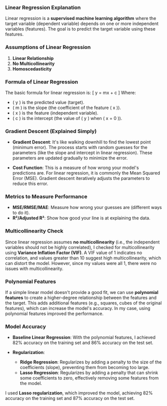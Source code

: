 ### **Linear Regression Explanation**
Linear regression is a **supervised machine learning algorithm** where the target variable (dependent variable) depends on one or more independent variables (features). The goal is to predict the target variable using these features.

### **Assumptions of Linear Regression**
1. **Linear Relationship**
2. **No Multicollinearity**
3. **Homoscedasticity**
   
### **Formula of Linear Regression**
The basic formula for linear regression is:
\[
y = mx + c
\]
Where:
- \( y \) is the predicted value (target).
- \( m \) is the slope (the coefficient of the feature \( x \)).
- \( x \) is the feature (independent variable).
- \( c \) is the intercept (the value of \( y \) when \( x = 0 \)).

### **Gradient Descent (Explained Simply)**
- **Gradient Descent**: It's like walking downhill to find the lowest point (minimum error). The process starts with random guesses for the parameters (like the slope and intercept in linear regression). These parameters are updated gradually to minimize the error.
  
- **Cost Function**: This is a measure of how wrong your model's predictions are. For linear regression, it is commonly the Mean Squared Error (MSE). Gradient descent iteratively adjusts the parameters to reduce this error.
  
### **Metrics to Measure Performance**
- **MSE/RMSE/MAE**: Measure how wrong your guesses are (different ways to do it).
- **R²/Adjusted R²**: Show how good your line is at explaining the data.


### **Multicollinearity Check**
Since linear regression assumes **no multicollinearity** (i.e., the independent variables should not be highly correlated), I checked for multicollinearity using **Variance Inflation Factor (VIF)**. A VIF value of 1 indicates no correlation, and values greater than 10 suggest high multicollinearity, which can distort the model. However, since my values were all 1, there were no issues with multicollinearity.

### **Polynomial Features**
If a simple linear model doesn't provide a good fit, we can use **polynomial features** to create a higher-degree relationship between the features and the target. This adds additional features (e.g., squares, cubes of the original features), which can increase the model's accuracy. In my case, using polynomial features improved the performance.

### **Model Accuracy**
- **Baseline Linear Regression**: With the polynomial features, I achieved 82% accuracy on the training set and 86% accuracy on the test set.
  
- **Regularization**:
  - **Ridge Regression**: Regularizes by adding a penalty to the size of the coefficients (slope), preventing them from becoming too large.
  - **Lasso Regression**: Regularizes by adding a penalty that can shrink some coefficients to zero, effectively removing some features from the model.

I used **Lasso regularization**, which improved the model, achieving 82% accuracy on the training set and 87% accuracy on the test set.
